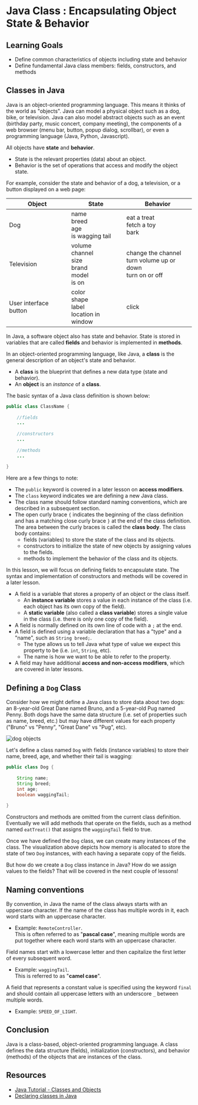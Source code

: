 
# Java Class :  Encapsulating Object State & Behavior 

## Learning Goals

- Define common characteristics of objects including state and behavior
- Define fundamental Java class members: fields, constructors, and methods

## Classes in Java

Java is an object-oriented programming language. This means it thinks of the
world as "objects". Java can model a physical object such as a dog, bike, or television.
Java can also model abstract objects such as an event (birthday party, 
music concert, company meeting), the components of a web browser (menu bar, button, 
popup dialog, scrollbar), or even a programming language (Java, Python, Javascript).

All objects have **state** and **behavior**.   
- State is the relevant properties (data) about an object. 
- Behavior is the set of operations that access and modify the object state.

For example, consider the state and behavior of a dog, a television, or a button displayed on a web page:

| Object                | State                                                          | Behavior                                                           |
|-----------------------|----------------------------------------------------------------|--------------------------------------------------------------------|
| Dog                   | name <br> breed <br> age <br> is wagging tail                  | eat a treat <br> fetch a toy <br> bark                             |
| Television            | volume <br> channel <br> size <br> brand <br> model <br> is on | change the channel <br> turn volume up or down <br> turn on or off |
| User interface button | color <br> shape <br> label <br> location  in window           | click                                                              |

In Java, a software object also has state and behavior.  State is stored
in variables that are called **fields** and behavior is implemented in **methods**.

In an object-oriented programming language, like Java, a **class** is the general description of
an object's state and behavior.

- A **class** is the blueprint that defines a new data type (state and behavior).
- An **object** is an _instance_ of a **class**.

The basic syntax of a Java class definition is shown below:

```java
public class ClassName {
    
    //fields
    ...
            
    //constructors
    ...
            
    //methods
    ...
    
}
```

Here are a few things to note:
- The `public` keyword is covered in a later lesson on **access modifiers**.
- The `class` keyword indicates we are defining a new Java class.
- The class name should follow standard naming conventions, which are described in a subsequent section.
- The open curly brace `{` indicates the beginning of the class definition and
  has a matching close curly brace `}` at the end of the class definition.
  The area between the curly braces is called the **class body**. The class body contains:
  - fields (variables) to store the state of the class and its objects.
  - constructors to initialize the state of new objects by assigning values to the fields.
  - methods to implement the behavior of the class and its objects.

In this lesson, we will focus on defining fields to encapsulate state.
The syntax and implementation of constructors and methods will be covered in a later lesson.

- A field is a variable that stores a property of an object or the class itself.
  - An **instance variable** stores a value in each instance of the class (i.e. each object has its own copy of the field).
  - A **static variable** (also called a **class variable**) stores a single value in the class (i.e. there is only one copy of the field).
- A field is normally defined on its own line of code with a `;` at the end.
- A field is defined using a variable declaration that has a "type" and a "name", such as `String breed;`.
  - The type allows us to tell Java what type of value we expect this property to be (i.e. `int`, `String`, etc).
  - The name is how we want to be able to refer to the property.
- A field may have additional **access and non-access modifiers**, which are covered in later lessons.

## Defining a `Dog` Class

Consider how we might define a Java class to store data about two dogs: an 8-year-old Great Dane
named Bruno, and a 5-year-old Pug named Penny.
Both dogs have the same data structure (i.e. set of properties such as name, breed, etc.)
but may have different values for each property ("Bruno" vs "Penny", "Great Dane" vs "Pug", etc).

![dog objects](https://curriculum-content.s3.amazonaws.com/6676/java-mod2-oop-fundamentals/2dog_objects.png)

Let's define a class named `Dog` with fields (instance variables) to store their name, breed, age, and whether their tail is wagging:

```java
public class Dog {
    
    String name;
    String breed;
    int age;
    boolean waggingTail;
    
} 
```

Constructors and methods are omitted from the current class definition.
Eventually we will add methods that operate on the fields, such as a method
named `eatTreat()` that assigns the `waggingTail` field to true.

Once we have defined the `Dog` class, we can create many instances of the class.
The visualization above depicts how memory is allocated to store the state of two `Dog`
instances, with each having a separate copy of the fields.

But how do we create a `Dog` class instance in Java?  How do we assign values to the fields?
That will be covered in the next couple of lessons!

## Naming conventions

By convention, in Java the name of the class always starts with an uppercase character.
If the name of the class has multiple words in it, each word starts with an uppercase character.

- Example: `RemoteController`.   
  This is often referred to as "**pascal case**", meaning multiple words are
  put together where each word starts with an uppercase character.

Field names start with a lowercase letter and then capitalize the first
letter of every subsequent word.

- Example: `waggingTail`.   
  This is referred to as "**camel case**".

A field that represents a constant value is specified using the keyword `final` and should
contain all uppercase letters with an underscore `_` between multiple words.

- Example: `SPEED_OF_LIGHT`.




## Conclusion

Java is a class-based, object-oriented programming language.  A class defines the
data structure (fields), initialization (constructors), and behavior (methods)
of the objects that are instances of the class.

## Resources

- [Java Tutorial - Classes and Objects](https://docs.oracle.com/javase/tutorial/java/javaOO/index.html)   
- [Declaring classes in Java](https://docs.oracle.com/javase/tutorial/java/javaOO/classdecl.html)   